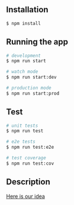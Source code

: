 ## Installation

```bash
$ npm install
```

## Running the app

```bash
# development
$ npm run start

# watch mode
$ npm run start:dev

# production mode
$ npm run start:prod
```

## Test

```bash
# unit tests
$ npm run test

# e2e tests
$ npm run test:e2e

# test coverage
$ npm run test:cov
```

## Description

[Here is our idea](https://docs.google.com/document/d/1CmpO3E0F8o_uKX20UNWe5RZ7IqfWFIH6kROijlL5CpE/edit?usp=sharing)
